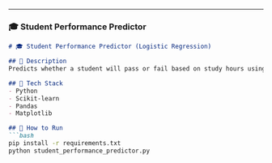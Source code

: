 
---

### 🎓 **Student Performance Predictor**

```markdown
# 🎓 Student Performance Predictor (Logistic Regression)

## 📌 Description
Predicts whether a student will pass or fail based on study hours using Logistic Regression.

## 🧰 Tech Stack
- Python
- Scikit-learn
- Pandas
- Matplotlib

## 🚀 How to Run
```bash
pip install -r requirements.txt
python student_performance_predictor.py

